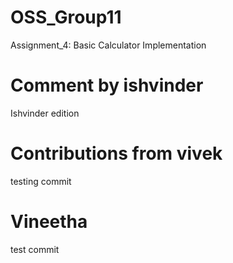 # OSS_Group11
 Assignment_4:  Basic Calculator Implementation

 # Comment by ishvinder
Ishvinder edition


# Contributions from vivek
testing commit

# Vineetha 
 test commit
